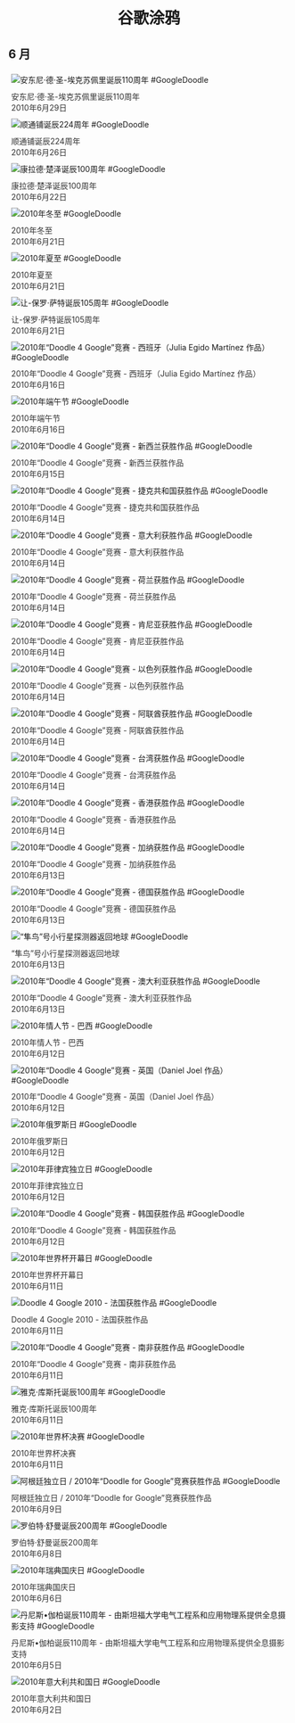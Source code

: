 
<h1 align="center"> 谷歌涂鸦 </h1>




## 6 月

<div class="image">


<img src="https://lh3.googleusercontent.com/lSrv3bypPf0arjdemv6JGmaaEFXs7aTbDniH0QRg82wCEsPY7sFwLj1I8fDwNjmupbxQ3Hdxz3FAxsDPgCW5TA0NDJWc75BHoO4lr8EN=s660" alt="安东尼·德·圣-埃克苏佩里诞辰110周年 #GoogleDoodle" style="margin: 5px"/>
<div class="info" style="font-size: 14px; color:#333333; margin:5px"><div class="title">安东尼·德·圣-埃克苏佩里诞辰110周年</div><div class="date">2010年6月29日</div></div>

<img src="https://lh3.googleusercontent.com/M0AmouPxHRUrlnv9VYRrMLrL_nAuOOdV1Ej8HqqEIHmkC2vMjHJwdimhptAET1jJ19hL7Vh8BssIh9D5db4O8ckzR7P1sqss9hm5sPPK9g=s660" alt="顺通铺诞辰224周年 #GoogleDoodle" style="margin: 5px"/>
<div class="info" style="font-size: 14px; color:#333333; margin:5px"><div class="title">顺通铺诞辰224周年</div><div class="date">2010年6月26日</div></div>

<img src="https://www.google.com/logos/2010/zuse10-hp.gif" alt="康拉德·楚泽诞辰100周年 #GoogleDoodle" style="margin: 5px"/>
<div class="info" style="font-size: 14px; color:#333333; margin:5px"><div class="title">康拉德·楚泽诞辰100周年</div><div class="date">2010年6月22日</div></div>

<img src="https://lh3.googleusercontent.com/lNz6C9rzBHBixlA4pTEkJS2N0tTcnI7MnPn9pa7BuUTpT1DoQFSbG2cinDmnDXOaqwpnoUGYbz-wmXoQvySLxXd8oTkJXwUIy49gpweR=s660" alt="2010年冬至 #GoogleDoodle" style="margin: 5px"/>
<div class="info" style="font-size: 14px; color:#333333; margin:5px"><div class="title">2010年冬至</div><div class="date">2010年6月21日</div></div>

<img src="https://lh3.googleusercontent.com/xmI0I_-MQdDPHsh3VLaB1hQJ7XmHqVq0Gbci4hDhW-XheiKaCinvIRHjUxFV1TzsCccXol8xGocU24x5MeTIEGY0Ix0SP3f1IrEx3jc=s660" alt="2010年夏至 #GoogleDoodle" style="margin: 5px"/>
<div class="info" style="font-size: 14px; color:#333333; margin:5px"><div class="title">2010年夏至</div><div class="date">2010年6月21日</div></div>

<img src="https://www.google.com/logos/2010/sartre10-hp.png" alt="让-保罗·萨特诞辰105周年 #GoogleDoodle" style="margin: 5px"/>
<div class="info" style="font-size: 14px; color:#333333; margin:5px"><div class="title">让-保罗·萨特诞辰105周年</div><div class="date">2010年6月21日</div></div>

<img src="https://www.google.com/logos/2010/d4g_worldcup10_es-hp.jpg" alt="2010年“Doodle 4 Google”竞赛 - 西班牙（Julia Egido Martínez 作品） #GoogleDoodle" style="margin: 5px"/>
<div class="info" style="font-size: 14px; color:#333333; margin:5px"><div class="title">2010年“Doodle 4 Google”竞赛 - 西班牙（Julia Egido Martínez 作品）</div><div class="date">2010年6月16日</div></div>

<img src="https://www.google.com/logos/2010/dragonboat2010-hp.jpg" alt="2010年端午节 #GoogleDoodle" style="margin: 5px"/>
<div class="info" style="font-size: 14px; color:#333333; margin:5px"><div class="title">2010年端午节</div><div class="date">2010年6月16日</div></div>

<img src="https://www.google.com/logos/2010/d4g_worldcup10_nz-hp.jpg" alt="2010年“Doodle 4 Google”竞赛 - 新西兰获胜作品 #GoogleDoodle" style="margin: 5px"/>
<div class="info" style="font-size: 14px; color:#333333; margin:5px"><div class="title">2010年“Doodle 4 Google”竞赛 - 新西兰获胜作品</div><div class="date">2010年6月15日</div></div>

<img src="https://www.google.com/logos/2010/d4g_worldcup10_cz-hp.jpg" alt="2010年“Doodle 4 Google”竞赛 - 捷克共和国获胜作品 #GoogleDoodle" style="margin: 5px"/>
<div class="info" style="font-size: 14px; color:#333333; margin:5px"><div class="title">2010年“Doodle 4 Google”竞赛 - 捷克共和国获胜作品</div><div class="date">2010年6月14日</div></div>

<img src="https://www.google.com/logos/2010/d4g_worldcup10_it-hp.jpg" alt="2010年“Doodle 4 Google”竞赛 - 意大利获胜作品 #GoogleDoodle" style="margin: 5px"/>
<div class="info" style="font-size: 14px; color:#333333; margin:5px"><div class="title">2010年“Doodle 4 Google”竞赛 - 意大利获胜作品</div><div class="date">2010年6月14日</div></div>

<img src="https://www.google.com/logos/2010/d4g_worldcup10_nl-hp.jpg" alt="2010年“Doodle 4 Google”竞赛 - 荷兰获胜作品 #GoogleDoodle" style="margin: 5px"/>
<div class="info" style="font-size: 14px; color:#333333; margin:5px"><div class="title">2010年“Doodle 4 Google”竞赛 - 荷兰获胜作品</div><div class="date">2010年6月14日</div></div>

<img src="https://www.google.com/logos/2010/d4g_worldcup10_ke-hp.jpg" alt="2010年“Doodle 4 Google”竞赛 - 肯尼亚获胜作品 #GoogleDoodle" style="margin: 5px"/>
<div class="info" style="font-size: 14px; color:#333333; margin:5px"><div class="title">2010年“Doodle 4 Google”竞赛 - 肯尼亚获胜作品</div><div class="date">2010年6月14日</div></div>

<img src="https://www.google.com/logos/2010/d4g_worldcup10_il-hp.jpg" alt="2010年“Doodle 4 Google”竞赛 - 以色列获胜作品 #GoogleDoodle" style="margin: 5px"/>
<div class="info" style="font-size: 14px; color:#333333; margin:5px"><div class="title">2010年“Doodle 4 Google”竞赛 - 以色列获胜作品</div><div class="date">2010年6月14日</div></div>

<img src="https://www.google.com/logos/2010/d4g_worldcup10_uae-hp.jpg" alt="2010年“Doodle 4 Google”竞赛 - 阿联酋获胜作品 #GoogleDoodle" style="margin: 5px"/>
<div class="info" style="font-size: 14px; color:#333333; margin:5px"><div class="title">2010年“Doodle 4 Google”竞赛 - 阿联酋获胜作品</div><div class="date">2010年6月14日</div></div>

<img src="https://www.google.com/logos/2010/d4g_worldcup10_tw-hp.jpg" alt="2010年“Doodle 4 Google”竞赛 - 台湾获胜作品 #GoogleDoodle" style="margin: 5px"/>
<div class="info" style="font-size: 14px; color:#333333; margin:5px"><div class="title">2010年“Doodle 4 Google”竞赛 - 台湾获胜作品</div><div class="date">2010年6月14日</div></div>

<img src="https://www.google.com/logos/2010/d4g_worldcup10_hk-hp.jpg" alt="2010年“Doodle 4 Google”竞赛 - 香港获胜作品 #GoogleDoodle" style="margin: 5px"/>
<div class="info" style="font-size: 14px; color:#333333; margin:5px"><div class="title">2010年“Doodle 4 Google”竞赛 - 香港获胜作品</div><div class="date">2010年6月14日</div></div>

<img src="https://www.google.com/logos/2010/d4g_worldcup10_gh-hp.jpg" alt="2010年“Doodle 4 Google”竞赛 - 加纳获胜作品 #GoogleDoodle" style="margin: 5px"/>
<div class="info" style="font-size: 14px; color:#333333; margin:5px"><div class="title">2010年“Doodle 4 Google”竞赛 - 加纳获胜作品</div><div class="date">2010年6月13日</div></div>

<img src="https://www.google.com/logos/2010/d4g_worldcup10_de-hp.jpg" alt="2010年“Doodle 4 Google”竞赛 - 德国获胜作品 #GoogleDoodle" style="margin: 5px"/>
<div class="info" style="font-size: 14px; color:#333333; margin:5px"><div class="title">2010年“Doodle 4 Google”竞赛 - 德国获胜作品</div><div class="date">2010年6月13日</div></div>

<img src="https://lh3.googleusercontent.com/RYsCWXFglF8vP4f7hUatAp6G70KCdSLGY75IUQHmyY_xtkXgB-KGJlpHCDvv3F9tnMihiARLK0Ei339x6hlVTXptPxFxJC2sr6Fy2dCz=s660" alt="“隼鸟”号小行星探测器返回地球 #GoogleDoodle" style="margin: 5px"/>
<div class="info" style="font-size: 14px; color:#333333; margin:5px"><div class="title">“隼鸟”号小行星探测器返回地球</div><div class="date">2010年6月13日</div></div>

<img src="https://www.google.com/logos/2010/d4g_worldcup10_au-hp.jpg" alt="2010年“Doodle 4 Google”竞赛 - 澳大利亚获胜作品 #GoogleDoodle" style="margin: 5px"/>
<div class="info" style="font-size: 14px; color:#333333; margin:5px"><div class="title">2010年“Doodle 4 Google”竞赛 - 澳大利亚获胜作品</div><div class="date">2010年6月13日</div></div>

<img src="https://lh3.googleusercontent.com/qAsRUV2YhL3503Z0lP2hChkWMDuXhmKZVDK6EXrQ9r3fiTlkLrxQqH57rU2U4k5ffqHUiFv2fUDmdrHYSfbyxSR83NxweeY1gwpciiEN0Q=s660" alt="2010年情人节 - 巴西 #GoogleDoodle" style="margin: 5px"/>
<div class="info" style="font-size: 14px; color:#333333; margin:5px"><div class="title">2010年情人节 - 巴西</div><div class="date">2010年6月12日</div></div>

<img src="https://www.google.com/logos/2010/d4g_worldcup10_uk-hp.jpg" alt="2010年“Doodle 4 Google”竞赛 - 英国（Daniel Joel 作品） #GoogleDoodle" style="margin: 5px"/>
<div class="info" style="font-size: 14px; color:#333333; margin:5px"><div class="title">2010年“Doodle 4 Google”竞赛 - 英国（Daniel Joel 作品）</div><div class="date">2010年6月12日</div></div>

<img src="https://lh3.googleusercontent.com/UaPqXzUqmqE4oRb4777doXgGuozgN7PlYXLTa3jh890zwcppu0GIvIm1hOX9j5V8SSBIeYXhxhnfWFXgeP4wk29XsRnwJkSp7wn8VJby=s660" alt="2010年俄罗斯日 #GoogleDoodle" style="margin: 5px"/>
<div class="info" style="font-size: 14px; color:#333333; margin:5px"><div class="title">2010年俄罗斯日</div><div class="date">2010年6月12日</div></div>

<img src="https://lh3.googleusercontent.com/GmPUWNw00gPfTcZR1XsKMNh5Fm54MNUYsK631PNh4aXPgeZKLDTC5ycz3F5Vtyn657oB5j14N1fl919B0AkB-ScPkKOBgkvLX8wlXOtqgA=s660" alt="2010年菲律宾独立日 #GoogleDoodle" style="margin: 5px"/>
<div class="info" style="font-size: 14px; color:#333333; margin:5px"><div class="title">2010年菲律宾独立日</div><div class="date">2010年6月12日</div></div>

<img src="https://www.google.com/logos/2010/d4g_worldcup10_ko-hp.jpg" alt="2010年“Doodle 4 Google”竞赛 - 韩国获胜作品 #GoogleDoodle" style="margin: 5px"/>
<div class="info" style="font-size: 14px; color:#333333; margin:5px"><div class="title">2010年“Doodle 4 Google”竞赛 - 韩国获胜作品</div><div class="date">2010年6月12日</div></div>

<img src="https://lh3.googleusercontent.com/pJPxFFbNGVnBKu6-q-WGjg0RTf2INyjIdzbpvWcNiZPBX6PLgKnqQE5d1cC9ze-3uRXNZwdzdIrYptnYdrijyUxverzteH6I5fImEkVe=s660" alt="2010年世界杯开幕日 #GoogleDoodle" style="margin: 5px"/>
<div class="info" style="font-size: 14px; color:#333333; margin:5px"><div class="title">2010年世界杯开幕日</div><div class="date">2010年6月11日</div></div>

<img src="https://www.google.com/logos/2010/d4g_worldcup10_fr-hp.jpg" alt="Doodle 4 Google 2010 - 法国获胜作品 #GoogleDoodle" style="margin: 5px"/>
<div class="info" style="font-size: 14px; color:#333333; margin:5px"><div class="title">Doodle 4 Google 2010 - 法国获胜作品</div><div class="date">2010年6月11日</div></div>

<img src="https://www.google.com/logos/2010/d4g_worldcup10_za-hp.jpg" alt="2010年“Doodle 4 Google”竞赛 - 南非获胜作品 #GoogleDoodle" style="margin: 5px"/>
<div class="info" style="font-size: 14px; color:#333333; margin:5px"><div class="title">2010年“Doodle 4 Google”竞赛 - 南非获胜作品</div><div class="date">2010年6月11日</div></div>

<img src="https://lh3.googleusercontent.com/Em_HhGtOiruqoPXLdmZJJuz5-P7TGduGOPmIMHOr1QcDAVVGvLF5UfVKU-RYzSdLOnuxl-DF8euhZyR3pR3UX3rWnGz2-ia594wO-ypZ9w=s660" alt="雅克·库斯托诞辰100周年 #GoogleDoodle" style="margin: 5px"/>
<div class="info" style="font-size: 14px; color:#333333; margin:5px"><div class="title">雅克·库斯托诞辰100周年</div><div class="date">2010年6月11日</div></div>

<img src="https://lh3.googleusercontent.com/mESRkiEt_uX6ep_zjgmMPpr5BfxkBpAlM70fYksPguQ6fp6bD2Cy7dU33Yr8igL2kijt1LX05rjG2sNeAcZBAapd497lqzsKH3WUXz-WJA=s660" alt="2010年世界杯决赛 #GoogleDoodle" style="margin: 5px"/>
<div class="info" style="font-size: 14px; color:#333333; margin:5px"><div class="title">2010年世界杯决赛</div><div class="date">2010年6月11日</div></div>

<img src="https://www.google.com/logos/2010/d4g_argentina10-hp.gif" alt="阿根廷独立日 / 2010年“Doodle for Google”竞赛获胜作品 #GoogleDoodle" style="margin: 5px"/>
<div class="info" style="font-size: 14px; color:#333333; margin:5px"><div class="title">阿根廷独立日 / 2010年“Doodle for Google”竞赛获胜作品</div><div class="date">2010年6月9日</div></div>

<img src="https://lh3.googleusercontent.com/oHJ9h1f0RV0q4VguEzCD8EeE0sD_l6ViE1Ynicalzbf5GW2jhFQLJH2w4eI6UAn1rFGzMfFIQo6jXY9Ksx_BzA-IRzI3VdM_qr78dzhw=s660" alt="罗伯特·舒曼诞辰200周年 #GoogleDoodle" style="margin: 5px"/>
<div class="info" style="font-size: 14px; color:#333333; margin:5px"><div class="title">罗伯特·舒曼诞辰200周年</div><div class="date">2010年6月8日</div></div>

<img src="https://lh3.googleusercontent.com/K-zT0QWN3caHsng8rH4dYCz1-roAjPGVfxAF7OsIug5CGxlPW8C-_HOotFoyveRQvljJjmqebr4XlS3lXFLcKVMilstDHNNmcx0QPXKK=s660" alt="2010年瑞典国庆日 #GoogleDoodle" style="margin: 5px"/>
<div class="info" style="font-size: 14px; color:#333333; margin:5px"><div class="title">2010年瑞典国庆日</div><div class="date">2010年6月6日</div></div>

<img src="https://lh3.googleusercontent.com/TI-x2awxtF8E66W8G9G2etqJI-Sh0i3VR_FKNUfCITonT687HKtUCsDoMMRC_siP3Eah9F6STTh0Hamn_ncYUBj9_na0q70GdUlf9bA=s660" alt="丹尼斯•伽柏诞辰110周年 - 由斯坦福大学电气工程系和应用物理系提供全息摄影支持 #GoogleDoodle" style="margin: 5px"/>
<div class="info" style="font-size: 14px; color:#333333; margin:5px"><div class="title">丹尼斯•伽柏诞辰110周年 - 由斯坦福大学电气工程系和应用物理系提供全息摄影支持</div><div class="date">2010年6月5日</div></div>

<img src="https://lh3.googleusercontent.com/GdYAotgX9qrd2YQ06br2aYhxXCmZILTyW-XdRM7RavFqZiCoBXXzBZDPiAgXjtiY0qOESNEwWkQ9ej8K0IjubCYkopQDcy8AI4wMxPk=s660" alt="2010年意大利共和国日 #GoogleDoodle" style="margin: 5px"/>
<div class="info" style="font-size: 14px; color:#333333; margin:5px"><div class="title">2010年意大利共和国日</div><div class="date">2010年6月2日</div></div>

</div>








